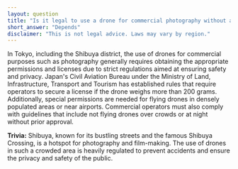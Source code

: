 ```yaml
---
layout: question
title: "Is it legal to use a drone for commercial photography without a license in Tokyo's Shibuya district?"
short_answer: "Depends"
disclaimer: "This is not legal advice. Laws may vary by region."
---
```


In Tokyo, including the Shibuya district, the use of drones for commercial purposes such as photography generally requires obtaining the appropriate permissions and licenses due to strict regulations aimed at ensuring safety and privacy. Japan's Civil Aviation Bureau under the Ministry of Land, Infrastructure, Transport and Tourism has established rules that require operators to secure a license if the drone weighs more than 200 grams. Additionally, special permissions are needed for flying drones in densely populated areas or near airports. Commercial operators must also comply with guidelines that include not flying drones over crowds or at night without prior approval.

**Trivia:** Shibuya, known for its bustling streets and the famous Shibuya Crossing, is a hotspot for photography and film-making. The use of drones in such a crowded area is heavily regulated to prevent accidents and ensure the privacy and safety of the public.

